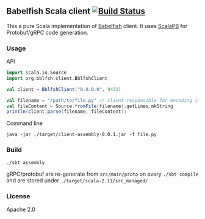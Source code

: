 ## Babelfish Scala client [![Build Status](https://travis-ci.org/bzz/client-scala.svg?branch=master)](https://travis-ci.org/bzz/client-scala)

This a pure Scala implementation of [Babelfish](https://doc.bblf.sh/) client.
It uses [ScalaPB](https://scalapb.github.io/grpc.html) for Protobuf/gRPC code generation.

### Usage

API
```scala
import scala.io.Source
import org.bblfsh.client.BblfshClient

val client = BblfshClient("0.0.0.0", 9432)

val filename = "/path/to/file.py" // client responsible for encoding it to utf-8
val fileContent = Source.fromFile(filename).getLines.mkString
println(client.parse(filename, fileContent))
```

Command line
```
java -jar ./target/client-assembly-0.0.1.jar -f file.py
```

### Build

```
./sbt assembly
```

gRPC/protobuf are re-generate from `src/main/proto` on every `./sbt compile` and are stored under `./target/scala-2.11/src_managed/`

### License

Apache 2.0
